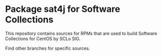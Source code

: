 # Package sat4j for Software Collections

This repository contains sources for RPMs that are used
to build Software Collections for CentOS by SCLo SIG.

Find other branches for specific sources.

